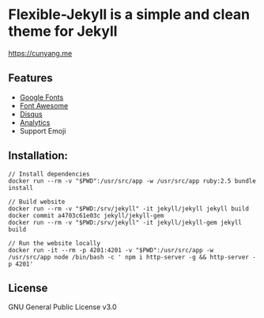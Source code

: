# Flexible-Jekyll is a simple and clean theme for Jekyll

https://cunyang.me

## Features

- [Google Fonts](https://fonts.google.com/)
- [Font Awesome](http://fontawesome.io/)
- [Disqus](https://disqus.com/)
- [Analytics](https://analytics.google.com/analytics/web/)
- Support Emoji

## Installation:
```
// Install dependencies
docker run --rm -v "$PWD":/usr/src/app -w /usr/src/app ruby:2.5 bundle install

// Build website
docker run --rm -v "$PWD:/srv/jekyll" -it jekyll/jekyll jekyll build
docker commit a4703c61e03c jekyll/jekyll-gem
docker run --rm -v "$PWD:/srv/jekyll" -it jekyll/jekyll-gem jekyll build

// Run the website locally
docker run -it --rm -p 4201:4201 -v "$PWD":/usr/src/app -w /usr/src/app node /bin/bash -c ' npm i http-server -g && http-server -p 4201'
```

## License

GNU General Public License v3.0
